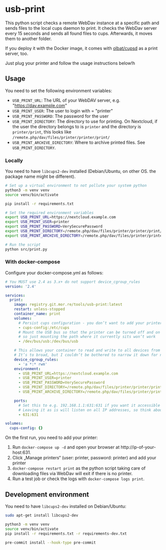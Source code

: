 # usb-print

This python script checks a remote WebDav instance at a specific path and sends files to the local cups daemon to print.
It checks the WebDav server every 15 seconds and sends all found files to cups. Afterwards, it moves them to another folder.

If you deploy it with the Docker image, it comes with [olbat/cupsd](https://github.com/olbat/dockerfiles/tree/master/cupsd) as a print server, too.

Just plug your printer and follow the usage instructions below!h
## Usage

You need to set the following environment variables:

* `USB_PRINT_URL`: The URL of your WebDAV server, e.g. "https://dav.example.com"
* `USB_PRINT_USER`: The user to login with = "printer"
* `USB_PRINT_PASSWORD`: The password for the user
* `USB_PRINT_DIRECTORY`: The directory to use for printing. On Nextcloud, if the user the directory belongs to is `printer` and the directory is `printer/print`, this looks like `/remote.php/dav/files/printer/printer/print/`
* `USB_PRINT_ARCHIVE_DIRECTORY`: Where to archive printed files. See `USB_PRINT_DIRECTORY`.

### Locally

You need to have `libcups2-dev` installed (Debian/Ubuntu, on other OS. the package name might be different).

```sh
# Set up a virtual environment to not pollute your system python
python3 -m venv venv
source venv/bin/activate

pip install -r requirements.txt

# Set the required environment variables
export USB_PRINT_URL=https://nextcloud.example.com
export USB_PRINT_USER=printer
export USB_PRINT_PASSWORD=VerySecurePassword
export USB_PRINT_DIRECTORY=/remote.php/dav/files/printer/printer/print/
export USB_PRINT_ARCHIVE_DIRECTORY=/remote.php/dav/files/printer/printer/print-archive/

# Run the script
python src/print.py
```

### With docker-compose

Configure your docker-compose.yml as follows:

```yaml
# You MUST use 2.4 as 3.x+ do not support device_cgroup_rules
version: '2.4'

services:
  print:
    image: registry.git.mor.re/tools/usb-print:latest
    restart: unless-stopped
    container_name: print
    volumes:
      # Persist cups configuration - you don’t want to add your printer on each reboot, do you?
      - cups-config:/etc/cups
      # Mount the USB bus so that the printer can be turned off and on again. It will get a new mount point,
      # so just mounting the path where it currently sits won’t work
      - /dev/bus/usb:/dev/bus/usb

    # This allows your container to read and write to all devices from all cgroups.
    # It’s to broad, but I couldn’t be bothered to narrow it down for now
    device_cgroup_rules:
      - 'a *:* rwm'
    environment:
      - USB_PRINT_URL=https://nextcloud.example.com
      - USB_PRINT_USER=printer
      - USB_PRINT_PASSWORD=VerySecurePassword
      - USB_PRINT_DIRECTORY=/remote.php/dav/files/printer/printer/print/
      - USB_PRINT_ARCHIVE_DIRECTORY=/remote.php/dav/files/printer/printer/print-archive/

    ports:
      # Set this to e.g. 192.168.1.1:631:631 if you want it accessible to only your internal network
      # Leaving it as is will listen on all IP addresses, so think about restricting it!
      - 631:631

volumes:
  cups-config: {}
```

On the first run, you need to add your printer:

1. Run `docker-compose up -d` and open your browser at http://ip-of-your-host:631.
2. Click „Manage printers“ (user: printer, password: printer) and add your printer
3. `docker-compose restart print` as the python script taking care of downloading files via WebDav will exit if there is no printer.
4. Run a test job or check the logs with `docker-compose logs print`.

## Development environment

You need to have `libcups2-dev` installed on Debian/Ubuntu:

```sh
sudo apt-get install libcups2-dev
```

```sh
python3 -m venv venv
source venv/bin/activate
pip install -r requirements.txt -r requirements-dev.txt

pre-commit install --hook-type pre-commit
```
